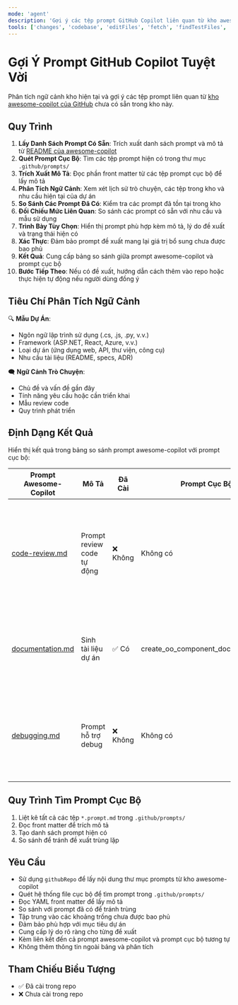 ```yaml
---
mode: 'agent'
description: 'Gợi ý các tệp prompt GitHub Copilot liên quan từ kho awesome-copilot dựa trên ngữ cảnh của kho hiện tại và lịch sử trò chuyện, tránh trùng lặp với các prompt hiện có trong kho này.'
tools: ['changes', 'codebase', 'editFiles', 'fetch', 'findTestFiles', 'githubRepo', 'new', 'openSimpleBrowser', 'problems', 'runCommands', 'runTasks', 'runTests', 'search', 'searchResults', 'terminalLastCommand', 'terminalSelection', 'testFailure', 'usages', 'vscodeAPI', 'github']
---
```


# Gợi Ý Prompt GitHub Copilot Tuyệt Vời

Phân tích ngữ cảnh kho hiện tại và gợi ý các tệp prompt liên quan từ [kho awesome-copilot của GitHub](https://github.com/github/awesome-copilot/tree/main/prompts) chưa có sẵn trong kho này.

## Quy Trình

1. **Lấy Danh Sách Prompt Có Sẵn**: Trích xuất danh sách prompt và mô tả từ [README của awesome-copilot](https://github.com/github/awesome-copilot/blob/main/README.md)
2. **Quét Prompt Cục Bộ**: Tìm các tệp prompt hiện có trong thư mục `.github/prompts/`
3. **Trích Xuất Mô Tả**: Đọc phần front matter từ các tệp prompt cục bộ để lấy mô tả
4. **Phân Tích Ngữ Cảnh**: Xem xét lịch sử trò chuyện, các tệp trong kho và nhu cầu hiện tại của dự án
5. **So Sánh Các Prompt Đã Có**: Kiểm tra các prompt đã tồn tại trong kho
6. **Đối Chiếu Mức Liên Quan**: So sánh các prompt có sẵn với nhu cầu và mẫu sử dụng
7. **Trình Bày Tùy Chọn**: Hiển thị prompt phù hợp kèm mô tả, lý do đề xuất và trạng thái hiện có
8. **Xác Thực**: Đảm bảo prompt đề xuất mang lại giá trị bổ sung chưa được bao phủ
9. **Kết Quả**: Cung cấp bảng so sánh giữa prompt awesome-copilot và prompt cục bộ
10. **Bước Tiếp Theo**: Nếu có đề xuất, hướng dẫn cách thêm vào repo hoặc thực hiện tự động nếu người dùng đồng ý

## Tiêu Chí Phân Tích Ngữ Cảnh

🔍 **Mẫu Dự Án**:
- Ngôn ngữ lập trình sử dụng (.cs, .js, .py, v.v.)
- Framework (ASP.NET, React, Azure, v.v.)
- Loại dự án (ứng dụng web, API, thư viện, công cụ)
- Nhu cầu tài liệu (README, specs, ADR)

🗨️ **Ngữ Cảnh Trò Chuyện**:
- Chủ đề và vấn đề gần đây
- Tính năng yêu cầu hoặc cần triển khai
- Mẫu review code
- Quy trình phát triển

## Định Dạng Kết Quả

Hiển thị kết quả trong bảng so sánh prompt awesome-copilot với prompt cục bộ:

| Prompt Awesome-Copilot | Mô Tả | Đã Cài | Prompt Cục Bộ Tương Tự | Lý Do Đề Xuất |
|-------------------------|-------|-------|------------------------|---------------|
| [code-review.md](https://github.com/github/awesome-copilot/blob/main/prompts/code-review.md) | Prompt review code tự động | ❌ Không | Không có | Giúp cải thiện quy trình review code với tiêu chuẩn thống nhất |
| [documentation.md](https://github.com/github/awesome-copilot/blob/main/prompts/documentation.md) | Sinh tài liệu dự án | ✅ Có | create_oo_component_documentation.prompt.md | Đã được bao phủ bởi prompt tài liệu hiện có |
| [debugging.md](https://github.com/github/awesome-copilot/blob/main/prompts/debugging.md) | Prompt hỗ trợ debug | ❌ Không | Không có | Giúp cải thiện hiệu quả xử lý lỗi cho nhóm phát triển |

## Quy Trình Tìm Prompt Cục Bộ

1. Liệt kê tất cả các tệp `*.prompt.md` trong `.github/prompts/`
2. Đọc front matter để trích mô tả
3. Tạo danh sách prompt hiện có
4. So sánh để tránh đề xuất trùng lặp

## Yêu Cầu

- Sử dụng `githubRepo` để lấy nội dung thư mục prompts từ kho awesome-copilot
- Quét hệ thống file cục bộ để tìm prompt trong `.github/prompts/`
- Đọc YAML front matter để lấy mô tả
- So sánh với prompt đã có để tránh trùng
- Tập trung vào các khoảng trống chưa được bao phủ
- Đảm bảo phù hợp với mục tiêu dự án
- Cung cấp lý do rõ ràng cho từng đề xuất
- Kèm liên kết đến cả prompt awesome-copilot và prompt cục bộ tương tự
- Không thêm thông tin ngoài bảng và phân tích

## Tham Chiếu Biểu Tượng

- ✅ Đã cài trong repo
- ❌ Chưa cài trong repo